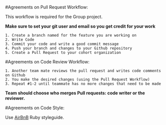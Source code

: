 #Agreements on Pull Request Workflow:

This workflow is required for the Group project.

**Make sure to set your git user and email so you get credit for your work**

    1. Create a branch named for the feature you are working on
    2. Write Code
    3. Commit your code and write a good commit message
    4. Push your branch and changes to your Github repository
    5. Create a Pull Request to your cohort organization


#Agreements on Code Review Workflow:

    1. Another team mate reviews the pull request and writes code comments on Github
    2. You make the desired changes (using the Pull Request Workflow)
    3. Repeat #1-2 until teammate has no more changes that need to be made

**Team should choose who merges Pull requests: code writer or the reviewer.**


#Agreements on Code Style:

Use [AirBnB](https://github.com/airbnb/ruby) Ruby styleguide.
